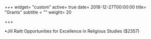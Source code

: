 +++
widget= "custom"
active= true
date= 2018-12-27T00:00:00
title= "Grants"
subtitle = ""
weight= 20

+++

•Jill Raitt Opportunities for Excellence in Religious Studies ($2357)
